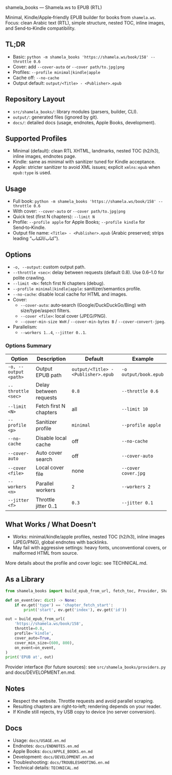 shamela_books — Shamela.ws to EPUB (RTL)

Minimal, Kindle/Apple‑friendly EPUB builder for books from `shamela.ws`. Focus: clean Arabic text (RTL), simple structure, nested TOC, inline images, and Send‑to‑Kindle compatibility.

## TL;DR
- Basic: `python -m shamela_books 'https://shamela.ws/book/158' --throttle 0.6`
- Cover: add `--cover-auto` or `--cover path/to.jpg|png`
- Profiles: `--profile minimal|kindle|apple`
- Cache off: `--no-cache`
- Output default: `output/<Title> - <Publisher>.epub`

## Repository Layout
- `src/shamela_books/`: library modules (parsers, builder, CLI).
- `output/`: generated files (ignored by git).
- `docs/`: detailed docs (usage, endnotes, Apple Books, development).

## Supported Profiles
- Minimal (default): clean RTL XHTML, landmarks, nested TOC (h2/h3), inline images, endnotes page.
- Kindle: same as minimal with sanitizer tuned for Kindle acceptance.
- Apple: stricter sanitizer to avoid XML issues; explicit `xmlns:epub` when `epub:type` is used.

## Usage
- Full book: `python -m shamela_books 'https://shamela.ws/book/158' --throttle 0.6`
- With cover: `--cover-auto` or `--cover path/to.jpg|png`
- Quick test (first N chapters): `--limit N`
- Profile: `--profile apple` for Apple Books; `--profile kindle` for Send‑to‑Kindle.
- Output file name: `<Title> - <Publisher>.epub` (Arabic preserved; strips leading “كتاب/الكتاب”).

## Options
- `-o, --output`: custom output path.
- `--throttle <sec>`: delay between requests (default 0.8). Use 0.6–1.0 for polite crawling.
- `--limit <N>`: fetch first N chapters (debug).
- `--profile minimal|kindle|apple`: sanitizer/semantics profile.
- `--no-cache`: disable local cache for HTML and images.
- Cover:
  - `--cover-auto`: auto‑search (Google/DuckDuckGo/Bing) with size/type/aspect filters.
  - `--cover <file>`: local cover (JPEG/PNG).
  - `--cover-min-size WxH` / `--cover-min-bytes B` / `--cover-convert-jpeg`.
- Parallelism:
  - `--workers 1..4`, `--jitter 0..1`.

### Options Summary

| Option | Description | Default | Example |
|---|---|---|---|
| `-o, --output <path>` | Output EPUB path | `output/<Title> - <Publisher>.epub` | `-o output/book.epub` |
| `--throttle <sec>` | Delay between requests | `0.8` | `--throttle 0.6` |
| `--limit <N>` | Fetch first N chapters | all | `--limit 10` |
| `--profile <p>` | Sanitizer profile | `minimal` | `--profile apple` |
| `--no-cache` | Disable local cache | off | `--no-cache` |
| `--cover-auto` | Auto cover search | off | `--cover-auto` |
| `--cover <file>` | Local cover file | none | `--cover cover.jpg` |
| `--workers <n>` | Parallel workers | `2` | `--workers 2` |
| `--jitter <f>` | Throttle jitter 0..1 | `0.3` | `--jitter 0.1` |

## What Works / What Doesn’t
- Works: minimal/kindle/apple profiles, nested TOC (h2/h3), inline images (JPEG/PNG), global endnotes with backlinks.
- May fail with aggressive settings: heavy fonts, unconventional covers, or malformed HTML from source.

More details about the profile and cover logic: see TECHNICAL.md.

## As a Library
```python
from shamela_books import build_epub_from_url, fetch_toc, Provider, ShamelaProvider

def on_event(ev: dict) -> None:
    if ev.get('type') == 'chapter_fetch_start':
        print('start', ev.get('index'), ev.get('id'))

out = build_epub_from_url(
    'https://shamela.ws/book/158',
    throttle=0.8,
    profile='kindle',
    cover_auto=True,
    cover_min_size=(600, 800),
    on_event=on_event,
)
print('EPUB at', out)
```

Provider interface (for future sources): see `src/shamela_books/providers.py` and docs/DEVELOPMENT.en.md.

## Notes
- Respect the website. Throttle requests and avoid parallel scraping.
- Resulting chapters are right‑to‑left; rendering depends on your reader.
- If Kindle still rejects, try USB copy to device (no server conversion).

## Docs
- Usage: `docs/USAGE.en.md`
- Endnotes: `docs/ENDNOTES.en.md`
- Apple Books: `docs/APPLE_BOOKS.en.md`
- Development: `docs/DEVELOPMENT.en.md`
- Troubleshooting: `docs/TROUBLESHOOTING.en.md`
- Technical details: `TECHNICAL.md`
